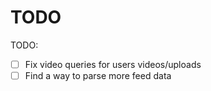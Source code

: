 # TODO

TODO:
- [ ] Fix video queries for users videos/uploads
- [ ] Find a way to parse more feed data
